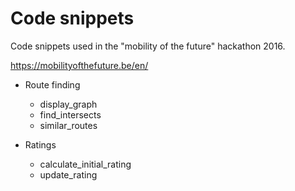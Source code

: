 # Code snippets

Code snippets used in the "mobility of the future" hackathon 2016.

https://mobilityofthefuture.be/en/

* Route finding
    * display_graph
    * find_intersects
    * similar_routes

* Ratings
    * calculate_initial_rating
    * update_rating
